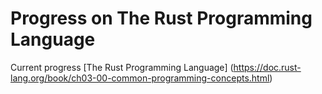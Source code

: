 # Progress on The Rust Programming Language
Current progress [The Rust Programming Language] (https://doc.rust-lang.org/book/ch03-00-common-programming-concepts.html)